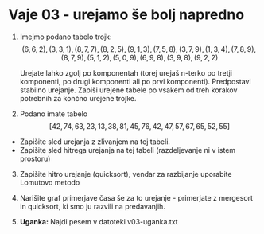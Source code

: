 # Vaje 03 - urejamo še bolj napredno

 1. Imejmo podano tabelo trojk: 
    $$(6,6,2),  (3,3,1),   (8,7,7),   (8,2,5),   (9,1,3),   (7,5,8),   (3,7,9),   (1,3,4),   (7,8,9),   (8,7,9),  (5,1,2),   (5,0,9),   (6,9,8),   (3,9,8),   (9,2,2)$$ 

    Urejate lahko zgolj po komponentah (torej urejaš n-terko po tretji komponenti, po drugi komponenti ali po prvi komponenti). Predpostavi stabilno urejanje. Zapiši urejene tabele po vsakem od treh korakov potrebnih za končno urejene trojke.

 2. Podano imate tabelo $$[42, 74, 63, 23, 13, 38, 81, 45, 76, 42, 47, 57, 67, 65, 52, 55]$$

 - Zapišite sled urejanja z zlivanjem na tej tabeli.
 - Zapišite sled hitrega urejanja na tej tabeli (razdeljevanje ni v istem prostoru)

 3. Zapišite hitro urejanje (quicksort), vendar za razbijanje uporabite Lomutovo metodo

 4. Narišite graf primerjave časa še za to urejanje - primerjate z mergesort in quicksort, ki smo ju razvili na predavanjih.
 5. **Uganka:** Najdi pesem v datoteki v03-uganka.txt



